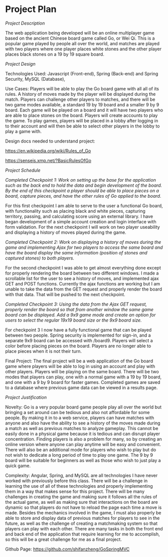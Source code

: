 # Project Plan

*Project Description*

The web application being developed will be an online multiplayer game based on the ancient Chinese board game called Go, or Wei Qi. This is a popular game played by people all over the world, and matches are played with two players where one player places white stones and the other player places black stones on a 19 by 19 square board.

*Project Design*

Technologies Used: Javascript (Front-end), Spring (Back-end) and Spring Security, MySQL (Database), 

Use Cases: Players will be able to play the Go board game with all all of its rules.
A history of moves made by the player will be displayed during the match. 
Players can challenge other players to matches, and there will be two game modes available, a standard 19 by 19 board and a smaller 9 by 9 board. 
Each game will be played on a board and it will have two players who are able to place stones on the board. 
Players will create accounts to play the game. To play games, players will be placed in a lobby after logging in to their account and will then be able to select other players in the lobby to play a game with.

Design docs needed to understand project:

https://en.wikipedia.org/wiki/Rules_of_Go

https://senseis.xmp.net/?BasicRulesOfGo

*Project Schedule*

*Completed
Checkpoint 1: Work on setting up the base for the application such as the back end to hold the data and begin development of the board. By the end of this checkpoint a player should be able to place pieces on a board, capture pieces, and have the other rules of Go applied to the board.*

For this first checkpoint I am able to serve to the user a functional Go board, with functionality such as placing black and white pieces, capturing territory, passing, and calculating score using an external library. I have began development of a simple account creation and login interface with form validation. For the next checkpoint I will work on two player useability and displaying a history of moves played during the game.

*Completed
Checkpoint 2: Work on displaying a history of moves during the game and implementing Ajax for two players to access the same board and have the board display the same information (position of stones and captured stones) to both players.*

For the second checkpoint I was able to get almost everything done except for properly rendering the board between two different windows. I made a scrollable list for the user to see a history of moves, and implemented ajax GET and POST functions. Currently the ajax functions are working but I am unable to take the data from the GET request and properly render the board with that data. That will be pushed to the next checkpoint.

*Completed
Checkpoint 3: Using the data from the Ajax GET request, properly render the board so that from another window the same game board can be displayed. Add a 9x9 game mode and create an option for users to select the regular 19x19 board size or the 9x9 board size.*

For checkpoint 3 I now have a fully functional game that can be played between two people. Spring security is implemented for sign-in, and a separate 9x9 board can be accessed with /board9. Players will select a color before placing pieces on the board. Players are no longer able to place pieces when it is not their turn. 

Final Project: The final project will be a web application of the Go board game where players will be able to log in using an account and play with other players. Players will be playing on the same board. There will be two modes that players can play, one with a normal game with a 19 by 19 board, and one with a 9 by 9 board for faster games. Completed games are saved to a database where previous game data can be viewed in a results page.

*Project Justification*

Novelty: Go is a very popular board game people play all over the world but bringing a set around can be tedious and also not affordable for some people. By making it in to a web service, players can have matches with anyone and also have the ability to see a history of the moves made during a match as well as previous matches to analyze gameplay. This cannot be easily done in a physical game because it is tedious and can disrupt player concentration. Finding players is also a problem for many, so by creating an online version where anyone can play anytime will be easy and convenient. There will also be an additional mode for players who wish to play but do not wish to dedicate a long period of time to play one game. The 9 by 9 board will be suitable for beginners as well as those who wish to just play a quick game.

Complexity: Angular, Spring, and MySQL are all technologies I have never worked with previously before this class. There will be a challenge in learning the use of all of these technologies and properly implementing them in a way that makes sense for this project. There will be many challenges in creating the game and making sure it follows all the rules of the actual game, as well as making sure that interactions on the board are dynamic so that players do not have to reload the page each time a move is made. Besides the mechanics involved in the game, I must also properly be able to store and display data of previous matches for players to see in the future, as well as the challenge of creating a matchmaking system so that players can play with each other. There are many tasks in both the front end and back end of the application that require learning for me to accomplish, so this will be a great challenge for me as a final project.

Github Page: https://github.com/shifanzheng/GoSpringMVC
